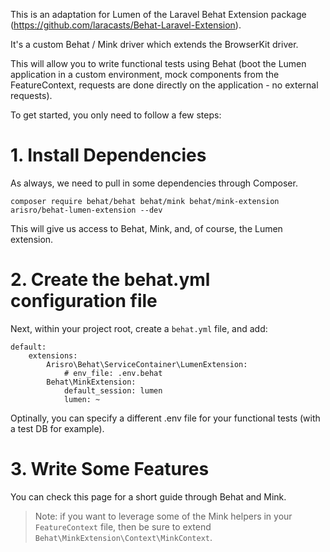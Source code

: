 This is an adaptation for Lumen of the Laravel Behat Extension package (https://github.com/laracasts/Behat-Laravel-Extension).

It's a custom Behat / Mink driver which extends the BrowserKit driver.

This will allow you to write functional tests using Behat (boot the Lumen application in a custom environment, mock components from the FeatureContext, requests are done directly on the application - no external requests).

To get started, you only need to follow a few steps:

# 1. Install Dependencies

As always, we need to pull in some dependencies through Composer.

    composer require behat/behat behat/mink behat/mink-extension arisro/behat-lumen-extension --dev

This will give us access to Behat, Mink, and, of course, the Lumen extension.

# 2. Create the behat.yml configuration file

Next, within your project root, create a `behat.yml` file, and add:

```
default:
    extensions:
        Arisro\Behat\ServiceContainer\LumenExtension:
            # env_file: .env.behat
        Behat\MinkExtension:
            default_session: lumen
            lumen: ~
```

Optinally, you can specify a different .env file for your functional tests (with a test DB for example).

# 3. Write Some Features

You can check this page for a short guide through Behat and Mink.

> Note: if you want to leverage some of the Mink helpers in your `FeatureContext` file, then be sure to extend `Behat\MinkExtension\Context\MinkContext`.
